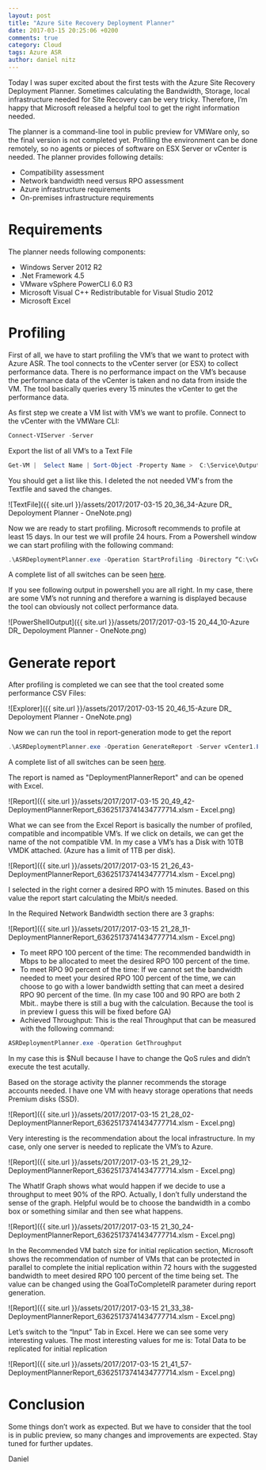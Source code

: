 ```yaml
---
layout: post
title: "Azure Site Recovery Deployment Planner"
date: 2017-03-15 20:25:06 +0200
comments: true
category: Cloud
tags: Azure ASR
author: daniel nitz
---
```


Today I was super excited about the first tests with the Azure Site Recovery Deployment Planner. Sometimes calculating the Bandwidth, Storage, local infrastructure needed for Site Recovery can be very tricky. Therefore, I’m happy that Microsoft released a helpful tool to get the right information needed. 

<!-- more -->

The planner is a command-line tool in public preview for VMWare only, so the final version is not completed yet. Profiling the environment can be done remotely, so no agents or pieces of software on ESX Server or vCenter is needed. 
The planner provides following details:
-	Compatibility assessment
-	Network bandwidth need versus RPO assessment
-	Azure infrastructure requirements
-	On-premises infrastructure requirements

# Requirements

The planner needs following components:
-	Windows Server 2012 R2
-	.Net Framework 4.5
-	VMware vSphere PowerCLI 6.0 R3
-	Microsoft Visual C++ Redistributable for Visual Studio 2012
-   Microsoft Excel

# Profiling

First of all, we have to start profiling the VM’s that we want to protect with Azure ASR. The tool connects to the vCenter server (or ESX) to collect performance data. There is no performance impact on the VM’s because the performance data of the vCenter is taken and no data from inside the VM. The tool basically queries every 15 minutes the vCenter to get the performance data.

As first step we create a VM list with VM’s we want to profile. Connect to the vCenter with the VMWare CLI:

```powershell
Connect-VIServer -Server
```

Export the list of all VM’s to a Text File

```powershell
Get-VM |  Select Name | Sort-Object -Property Name >  C:\Service\Output.txt
```

You should get a list like this. I deleted the not needed VM's from the Textfile and saved the changes.

![TextFile]({{ site.url }}/assets/2017/2017-03-15 20_36_34-Azure DR_ Depoloyment Planner - OneNote.png)

Now we are ready to start profiling. Microsoft recommends to profile at least 15 days. In our test we will profile 24 hours. From a Powershell window we can start profiling with the following command:

```powershell
.\ASRDeploymentPlanner.exe -Operation StartProfiling -Directory “C:\vCenter1_ProfiledData” -Server vCenter1.FQDN -VMListFile “C:\Service\Output.txt” -NoOfDaysToProfile 0.04 -User vCenterUser1
```

A complete list of all switches can be seen [here](https://docs.microsoft.com/en-us/azure/site-recovery/site-recovery-deployment-planner).

If you see following output in powershell you are all right. In my case, there are some VM’s not running and therefore a warning is displayed because the tool can obviously not collect performance data.

![PowerShellOutput]({{ site.url }}/assets/2017/2017-03-15 20_44_10-Azure DR_ Depoloyment Planner - OneNote.png)

# Generate report

After profiling is completed we can see that the tool created some performance CSV Files:

![Explorer]({{ site.url }}/assets/2017/2017-03-15 20_46_15-Azure DR_ Depoloyment Planner - OneNote.png)

Now we can run the tool in report-generation mode to get the report

```powershell
.\ASRDeploymentPlanner.exe -Operation GenerateReport -Server vCenter1.FQDN -Directory “C:\vCenter1_ProfiledData” -VMListFile “C:\Service\Output.txt”
```

A complete list of all switches can be seen [here](https://docs.microsoft.com/en-us/azure/site-recovery/site-recovery-deployment-planner).

The report is named as "DeploymentPlannerReport" and can be opened with Excel.

![Report]({{ site.url }}/assets/2017/2017-03-15 20_49_42-DeploymentPlannerReport_63625173741434777714.xlsm - Excel.png)

What we can see from the Excel Report is basically the number of profiled, compatible and incompatible VM’s. If we click on details, we can get the name of the not compatible VM. In my case a VM’s has a Disk with 10TB VMDK attached. (Azure has a limit of 1TB per disk).

![Report]({{ site.url }}/assets/2017/2017-03-15 21_26_43-DeploymentPlannerReport_63625173741434777714.xlsm - Excel.png)

I selected in the right corner a desired RPO with 15 minutes. Based on this value the report start calculating the Mbit/s needed.

In the Required Network Bandwidth section there are 3 graphs:

![Report]({{ site.url }}/assets/2017/2017-03-15 21_28_11-DeploymentPlannerReport_63625173741434777714.xlsm - Excel.png)

-   To meet RPO 100 percent of the time: The recommended bandwidth in Mbps to be allocated to meet the desired RPO 100 percent of the time. 
-   To meet RPO 90 percent of the time: If we cannot set the bandwidth needed to meet your desired RPO 100 percent of the time, we can choose to go with a lower bandwidth setting that can meet a desired RPO 90 percent of the time. 
(In my case 100 and 90 RPO are both 2 Mbit.. maybe there is still a bug with the calculation. Because the tool is in preview I guess this will be fixed before GA)
-   Achieved Throughput: This is the real Throughput that can be measured with the following command: 

```powershell
ASRDeploymentPlanner.exe -Operation GetThroughput
```

In my case this is $Null because I have to change the QoS rules and didn’t execute the test acutally.

Based on the storage activity the planner recommends the storage accounts needed. I have one VM with heavy storage operations that needs Premium disks (SSD).

![Report]({{ site.url }}/assets/2017/2017-03-15 21_28_02-DeploymentPlannerReport_63625173741434777714.xlsm - Excel.png)

Very interesting is the recommendation about the local infrastructure. In my case, only one server is needed to replicate the VM’s to Azure.

![Report]({{ site.url }}/assets/2017/2017-03-15 21_29_12-DeploymentPlannerReport_63625173741434777714.xlsm - Excel.png)

The WhatIf Graph shows what would happen if we decide to use a throughput to meet 90% of the RPO. Actually, I don’t fully understand the sense of the graph. Helpful would be to choose the bandwidth in a combo box or something similar and then see what happens.

![Report]({{ site.url }}/assets/2017/2017-03-15 21_30_24-DeploymentPlannerReport_63625173741434777714.xlsm - Excel.png)

In the Recommended VM batch size for initial replication section, Microsoft shows the recommendation of number of VMs that can be protected in parallel to complete the initial replication within 72 hours with the suggested bandwidth to meet desired RPO 100 percent of the time being set. The value can be changed using the GoalToCompleteIR parameter during report generation.

![Report]({{ site.url }}/assets/2017/2017-03-15 21_33_38-DeploymentPlannerReport_63625173741434777714.xlsm - Excel.png)

Let’s switch to the “Input” Tab in Excel. Here we can see some very interesting values. The most interesting values for me is: Total Data to be replicated for initial replication

![Report]({{ site.url }}/assets/2017/2017-03-15 21_41_57-DeploymentPlannerReport_63625173741434777714.xlsm - Excel.png)

# Conclusion

Some things don’t work as expected. But we have to consider that the tool is in public preview, so many changes and improvements are expected. Stay tuned for further updates.

Daniel

